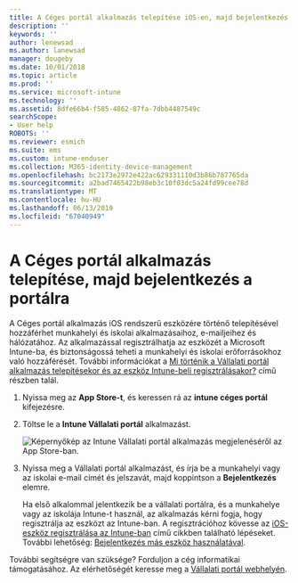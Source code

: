 ```yaml
---
title: A Céges portál alkalmazás telepítése iOS-en, majd bejelentkezés a portálra | Microsoft Docs
description: ''
keywords: ''
author: lenewsad
ms.author: lanewsad
manager: dougeby
ms.date: 10/01/2018
ms.topic: article
ms.prod: ''
ms.service: microsoft-intune
ms.technology: ''
ms.assetid: 8dfe66b4-f585-4862-87fa-7dbb4487549c
searchScope:
- User help
ROBOTS: ''
ms.reviewer: esmich
ms.suite: ems
ms.custom: intune-enduser
ms.collection: M365-identity-device-management
ms.openlocfilehash: bc2173e2972e422ac629331110d3b86b787765da
ms.sourcegitcommit: a2bad7465422b98eb3c10f03dc5a24fd99cee78d
ms.translationtype: MT
ms.contentlocale: hu-HU
ms.lasthandoff: 06/13/2019
ms.locfileid: "67040949"
---
```

# <a name="install-and-sign-in-to-the-company-portal-app"></a>A Céges portál alkalmazás telepítése, majd bejelentkezés a portálra

A Céges portál alkalmazás iOS rendszerű eszközére történő telepítésével hozzáférhet munkahelyi és iskolai alkalmazásaihoz, e-mailjeihez és hálózatához. Az alkalmazással regisztrálhatja az eszközét a Microsoft Intune-ba, és biztonságossá teheti a munkahelyi és iskolai erőforrásokhoz való hozzáférését. További információkat a [Mi történik a Vállalati portál alkalmazás telepítésekor és az eszköz Intune-beli regisztrálásakor?](what-happens-if-you-install-the-company-portal-app-and-enroll-your-device-in-intune-ios.md) című részben talál.

1.  Nyissa meg az **App Store-t**, és keressen rá az **intune céges portál** kifejezésre.

2.  Töltse le a **Intune Vállalati portál** alkalmazást.

    ![Képernyőkép az Intune Vállalati portál alkalmazás megjelenéséről az App Store-ban.](./media/CP_iosRedesign_after_1803_04.PNG)

3.  Nyissa meg a Vállalati portál alkalmazást, és írja be a munkahelyi vagy az iskolai e-mail címét és jelszavát, majd koppintson a **Bejelentkezés** elemre.

    Ha első alkalommal jelentkezik be a vállalati portálra, és a munkahelye vagy az iskolája Intune-t használ, az alkalmazás kérni fogja, hogy regisztrálja az eszközt az Intune-ban. A regisztrációhoz kövesse az [iOS-eszköz regisztrálása az Intune-ban](enroll-your-device-in-intune-ios.md) című cikkben található lépéseket. További lehetőség: [Bejelentkezés más eszköz használatával](https://docs.microsoft.com/intune-user-help/sign-in-to-the-company-portal#sign-in-from-another-device).

További segítségre van szüksége? Forduljon a cég informatikai támogatásához. Az elérhetőségét keresse meg a [Vállalati portál webhelyén](https://go.microsoft.com/fwlink/?linkid=2010980).
